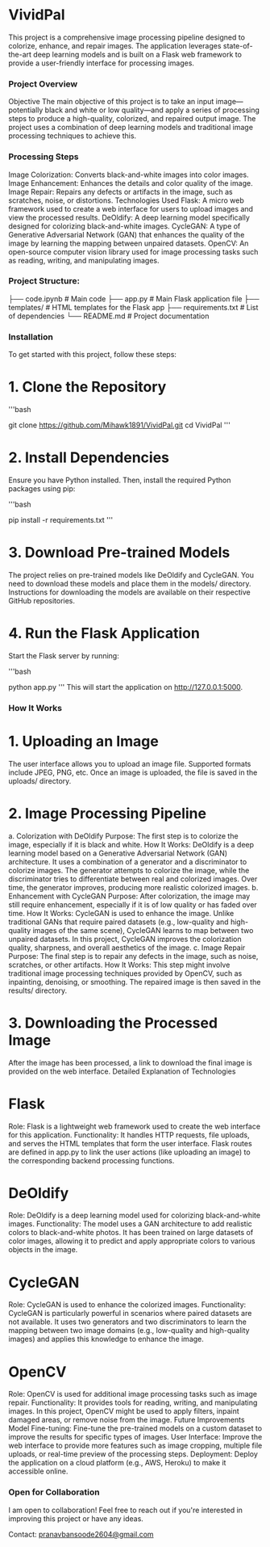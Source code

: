 # VividPal
This project is a comprehensive image processing pipeline designed to colorize, enhance, and repair images. The application leverages state-of-the-art deep learning models and is built on a Flask web framework to provide a user-friendly interface for processing images.

### Project Overview
Objective
The main objective of this project is to take an input image—potentially black and white or low quality—and apply a series of processing steps to produce a high-quality, colorized, and repaired output image. The project uses a combination of deep learning models and traditional image processing techniques to achieve this.

### Processing Steps
Image Colorization: Converts black-and-white images into color images.
Image Enhancement: Enhances the details and color quality of the image.
Image Repair: Repairs any defects or artifacts in the image, such as scratches, noise, or distortions.
Technologies Used
Flask: A micro web framework used to create a web interface for users to upload images and view the processed results.
DeOldify: A deep learning model specifically designed for colorizing black-and-white images.
CycleGAN: A type of Generative Adversarial Network (GAN) that enhances the quality of the image by learning the mapping between unpaired datasets.
OpenCV: An open-source computer vision library used for image processing tasks such as reading, writing, and manipulating images.

### Project Structure:
├── code.ipynb           # Main code
├── app.py               # Main Flask application file
├── templates/           # HTML templates for the Flask app
├── requirements.txt     # List of dependencies
└── README.md            # Project documentation

### Installation
To get started with this project, follow these steps:

# 1. Clone the Repository
'''bash

git clone https://github.com/Mihawk1891/VividPal.git 
cd VividPal
'''
# 2. Install Dependencies
Ensure you have Python installed. Then, install the required Python packages using pip:

'''bash

pip install -r requirements.txt
'''
# 3. Download Pre-trained Models
The project relies on pre-trained models like DeOldify and CycleGAN. You need to download these models and place them in the models/ directory. Instructions for downloading the models are available on their respective GitHub repositories.

# 4. Run the Flask Application
Start the Flask server by running:

'''bash

python app.py '''
This will start the application on http://127.0.0.1:5000.

### How It Works
# 1. Uploading an Image
The user interface allows you to upload an image file. Supported formats include JPEG, PNG, etc.
Once an image is uploaded, the file is saved in the uploads/ directory.

# 2. Image Processing Pipeline
a. Colorization with DeOldify
Purpose: The first step is to colorize the image, especially if it is black and white.
How It Works: DeOldify is a deep learning model based on a Generative Adversarial Network (GAN) architecture. It uses a combination of a generator and a discriminator to colorize images. The generator attempts to colorize the image, while the discriminator tries to differentiate between real and colorized images. Over time, the generator improves, producing more realistic colorized images.
b. Enhancement with CycleGAN
Purpose: After colorization, the image may still require enhancement, especially if it is of low quality or has faded over time.
How It Works: CycleGAN is used to enhance the image. Unlike traditional GANs that require paired datasets (e.g., low-quality and high-quality images of the same scene), CycleGAN learns to map between two unpaired datasets. In this project, CycleGAN improves the colorization quality, sharpness, and overall aesthetics of the image.
c. Image Repair
Purpose: The final step is to repair any defects in the image, such as noise, scratches, or other artifacts.
How It Works: This step might involve traditional image processing techniques provided by OpenCV, such as inpainting, denoising, or smoothing. The repaired image is then saved in the results/ directory.

# 3. Downloading the Processed Image
After the image has been processed, a link to download the final image is provided on the web interface.
Detailed Explanation of Technologies

# Flask
Role: Flask is a lightweight web framework used to create the web interface for this application.
Functionality: It handles HTTP requests, file uploads, and serves the HTML templates that form the user interface. Flask routes are defined in app.py to link the user actions (like uploading an image) to the corresponding backend processing functions.

# DeOldify
Role: DeOldify is a deep learning model used for colorizing black-and-white images.
Functionality: The model uses a GAN architecture to add realistic colors to black-and-white photos. It has been trained on large datasets of color images, allowing it to predict and apply appropriate colors to various objects in the image.

# CycleGAN
Role: CycleGAN is used to enhance the colorized images.
Functionality: CycleGAN is particularly powerful in scenarios where paired datasets are not available. It uses two generators and two discriminators to learn the mapping between two image domains (e.g., low-quality and high-quality images) and applies this knowledge to enhance the image.

# OpenCV
Role: OpenCV is used for additional image processing tasks such as image repair.
Functionality: It provides tools for reading, writing, and manipulating images. In this project, OpenCV might be used to apply filters, inpaint damaged areas, or remove noise from the image.
Future Improvements
Model Fine-tuning: Fine-tune the pre-trained models on a custom dataset to improve the results for specific types of images.
User Interface: Improve the web interface to provide more features such as image cropping, multiple file uploads, or real-time preview of the processing steps.
Deployment: Deploy the application on a cloud platform (e.g., AWS, Heroku) to make it accessible online.

### Open for Collaboration
I am open to collaboration! Feel free to reach out if you're interested in improving this project or have any ideas.

Contact: pranavbansoode2604@gmail.com
